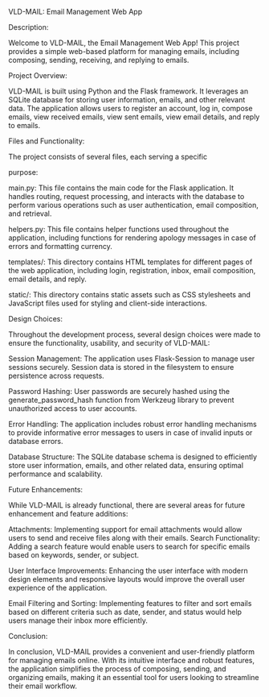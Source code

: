 VLD-MAIL: Email Management Web App

Description:

Welcome to VLD-MAIL, the Email Management Web App! This project provides a simple web-based platform for managing emails, including composing, sending, receiving, and replying to emails.

Project Overview:

VLD-MAIL is built using Python and the Flask framework. It leverages an SQLite database for storing user information, emails, and other relevant data. The application allows users to register an account, log in, compose emails, view received emails, view sent emails, view email details, and reply to emails.

Files and Functionality:

The project consists of several files, each serving a specific

purpose:

main.py: This file contains the main code for the Flask application. It handles routing, request processing, and interacts with the database to perform various operations such as user authentication, email composition, and retrieval.

helpers.py: This file contains helper functions used throughout the application, including functions for rendering apology messages in case of errors and formatting currency.

templates/: This directory contains HTML templates for different pages of the web application, including login, registration, inbox, email composition, email details, and reply.

static/: This directory contains static assets such as CSS
stylesheets and JavaScript files used for styling and client-side interactions.


Design Choices:

Throughout the development process, several design choices were made to ensure the functionality, usability, and security of VLD-MAIL:

Session Management: The application uses Flask-Session to manage user sessions securely. Session data is stored in the filesystem to ensure persistence across requests.

Password Hashing: User passwords are securely hashed using the generate_password_hash function from Werkzeug library to prevent unauthorized access to user accounts.

Error Handling: The application includes robust error handling mechanisms to provide informative error messages to users in case of invalid inputs or database errors.

Database Structure: The SQLite database schema is designed to efficiently store user information, emails, and other related data, ensuring optimal performance and scalability.


Future Enhancements:

While VLD-MAIL is already functional, there are several areas for future enhancement and feature additions:

Attachments: Implementing support for email attachments would allow users to send and receive files along with their emails.
Search Functionality: Adding a search feature would enable users to search for specific emails based on keywords, sender, or subject.

User Interface Improvements: Enhancing the user interface with modern design elements and responsive layouts would improve the overall user experience of the application.

Email Filtering and Sorting: Implementing features to filter and sort emails based on different criteria such as date, sender, and status would help users manage their inbox more efficiently.


Conclusion:

In conclusion, VLD-MAIL provides a convenient and user-friendly platform for managing emails online. With its intuitive interface and robust features, the application simplifies the process of composing, sending, and organizing emails, making it an essential tool for users looking to streamline their email workflow.
